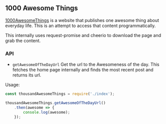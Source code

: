 ## 1000 Awesome Things 
[1000AwesomeThings](https://1000awesomethings.com) is a website that publishes one awesome thing about everyday life.
This is an attempt to access that content programmatically.

This internally uses request-promise and cheerio to download the page and grab the content. 

### API

- `getAwesomeOfTheDayUrl`
    Get the url to the Awesomeness of the day. This fetches the home page internally and finds the most recent post and returns its url.

Usage:

```js
const thousandAwesomeThings = require('./index');

thousandAwesomeThings.getAwesomeOfTheDayUrl()
    .then(awesome => {
        console.log(awesome);
    });

```